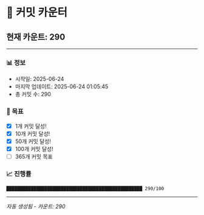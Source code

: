 # 🔢 커밋 카운터

## 현재 카운트: 290

---

### 📊 정보
- 시작일: 2025-06-24
- 마지막 업데이트: 2025-06-24 01:05:45
- 총 커밋 수: 290

### 🎯 목표
- [x] 1개 커밋 달성!
- [x] 10개 커밋 달성!
- [x] 50개 커밋 달성!
- [x] 100개 커밋 달성!
- [ ] 365개 커밋 목표

### 📈 진행률
```
██████████████████████████████████████████████████ 290/100
```

---
*자동 생성됨 - 카운트: 290*

